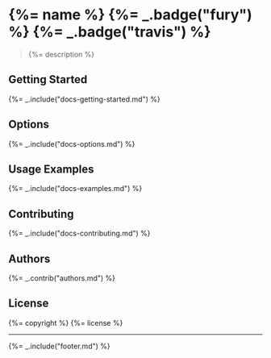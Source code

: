 # {%= name %} {%= _.badge("fury") %} {%= _.badge("travis") %}

> {%= description %}

## Getting Started
{%= _.include("docs-getting-started.md") %}

## Options
{%= _.include("docs-options.md") %}

## Usage Examples
{%= _.include("docs-examples.md") %}

## Contributing
{%= _.include("docs-contributing.md") %}

## Authors
{%= _.contrib("authors.md") %}

## License
{%= copyright %}
{%= license %}

***

{%= _.include("footer.md") %}